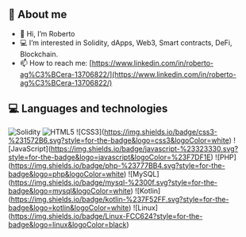 ## **👨 About me**

*   👋 Hi, I’m Roberto
*   💻 I’m interested in Solidity, dApps, Web3, Smart contracts, DeFi, Blockchain.
*   📫 How to reach me: [https://www.linkedin.com/in/roberto-ag%C3%BCera-13706822/](https://www.linkedin.com/in/roberto-ag%C3%BCera-13706822/)

## **💻 Languages and technologies**

![Solidity](https://img.shields.io/badge/Ethereum-3C3C3D?style=for-the-badge&logo=Ethereum&logoColor=white) ![HTML5](https://img.shields.io/badge/html5-%23E34F26.svg?style=for-the-badge&logo=html5&logoColor=white) !\[CSS3\](https://img.shields.io/badge/css3-%231572B6.svg?style=for-the-badge&logo=css3&logoColor=white) !\[JavaScript\](https://img.shields.io/badge/javascript-%23323330.svg?style=for-the-badge&logo=javascript&logoColor=%23F7DF1E) !\[PHP\](https://img.shields.io/badge/php-%23777BB4.svg?style=for-the-badge&logo=php&logoColor=white) !\[MySQL\](https://img.shields.io/badge/mysql-%2300f.svg?style=for-the-badge&logo=mysql&logoColor=white) !\[Kotlin\](https://img.shields.io/badge/kotlin-%237F52FF.svg?style=for-the-badge&logo=kotlin&logoColor=white) !\[Linux\](https://img.shields.io/badge/Linux-FCC624?style=for-the-badge&logo=linux&logoColor=black)
